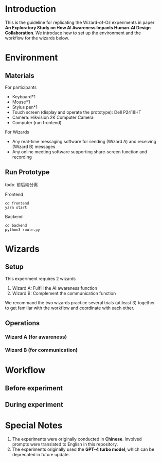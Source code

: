 # Introduction
This is the guideline for replicating the Wizard-of-Oz experiments in paper **An Exploratory Study on How AI Awareness Impacts Human-AI Design Collaboration**. We introduce how to set up the environment and the workflow for the wizards below.

# Environment
## Materials
For participants
- Keyboard*1
- Mouse*1
- Stylus pen*1
- Touch screen (display and operate the prototype): Dell P2418HT
- Camera: Hikvision 2K Computer Camera
- Computer (run frontend)

For Wizards
- Any real-time messaging software for sending (Wizard A) and receiving (Wizard B) messages
- Any online meeting software supporting share-screen function and recording

## Run Prototype
todo: 前后端分离

Frontend

  ~~~~
  cd frontend
  yarn start
  ~~~~

Backend

  ~~~~
  cd backend
  python3 route.py
  ~~~~

# Wizards
## Setup
This experiment requires 2 wizards
1. Wizard A: Fulfill the AI awareness function
2. Wizard B: Complement the communication function

We recommand the two wizards practice several trials (at least 3) together to get familiar with the workflow and coordinate with each other.

## Operations

### Wizard A (for awareness)

### Wizard B (for communication)

# Workflow

## Before experiment

## During experiment

# Special Notes
1. The experiments were originally conducted in **Chinese**. Involved prompts were translated to English in this repository.
2. The experiments originally used the **GPT-4 turbo model**, which can be deprecated in future update.
